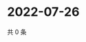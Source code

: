 # 2022-07-26

共 0 条

<!-- BEGIN WEIBO -->
<!-- 最后更新时间 Tue Jul 26 2022 19:13:34 GMT+0800 (China Standard Time) -->

<!-- END WEIBO -->
